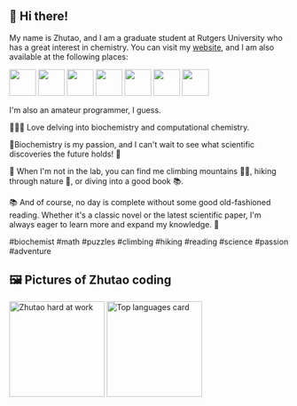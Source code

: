 ## 👋 Hi there!

My name is Zhutao, and I am a graduate student at Rutgers University who has a great interest in chemistry. You can visit my [website](http://zhutaosheng.com/), and I am also available at the following places:

<a href="https://zhutaosheng.github.io/contact"> <img src="https://zhutaosheng.github.io/assets/icons/social-mail.png" height="48"></a>
<a href="https://zhutaosheng.github.io/blog"> <img src="https://zhutaosheng.github.io/assets/icons/social-wordpress.png" height="48"></a>
<a href="https://www.instagram.com/zhtuao.s/"> <img src="https://zhutaosheng.github.io/assets/icons/social-instagram.png" height="48"></a>
<a href="add later"> <img src="https://zhutaosheng.github.io/assets/icons/social-youtube.png" height="48"></a>
<a href="add later"> <img src="https://zhutaosheng.github.io/assets/icons/social-twitch.png" height="48"></a>
<a href="add later"> <img src="https://zhutaosheng.github.io/assets/icons/social-discord.png" height="48"></a>
<a href="https://www.researchgate.net/profile/Zhutao-Sheng"> <img src="https://zhutaosheng.github.io/assets/icons/researchGateLogo.png" height="48"></a>


I'm also an amateur programmer, I guess.

🧑‍🔬🔢 Love delving into biochemistry and computational chemistry.

🧪Biochemistry is my passion, and I can't wait to see what scientific discoveries the future holds! 🔬

🧩 When I'm not in the lab, you can find me climbing mountains 🧗‍♀️, hiking through nature 🌳, or diving into a good book 📚. 

📚 And of course, no day is complete without some good old-fashioned reading. Whether it's a classic novel or the latest scientific paper, I'm always eager to learn more and expand my knowledge. 📖

 #biochemist #math #puzzles #climbing #hiking #reading #science #passion #adventure
 
## 🖼️ Pictures of Zhutao coding

<img class="6563686f202d6e202234636550757368324d61696e22207c20787864" src="https://user-images.githubusercontent.com/3750940/100553934-25a84a00-325f-11eb-974e-f5b61dcb44b3.png" height="172" alt="Zhutao hard at work" /> <img src="https://github-readme-stats.vercel.app/api/top-langs/?username=zhutaosheng&layout=compact&theme=vue&hide=PHP&langs_count=6" height="172" alt="Top languages card" />    
